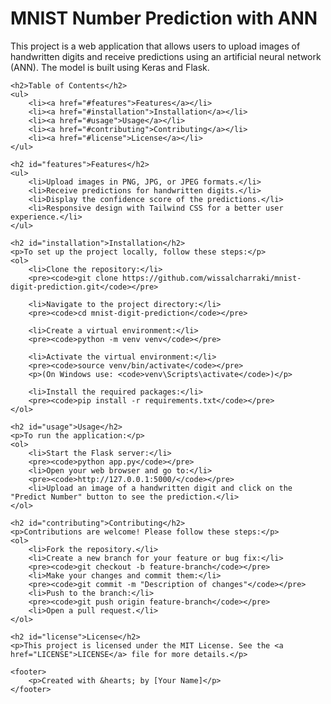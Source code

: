 <!DOCTYPE html>
<html lang="en">
<head>
    <meta charset="UTF-8">
    <meta name="viewport" content="width=device-width, initial-scale=1.0">
    <title>README for MNIST Number Prediction with ANN</title>
</head>
<body>
    <h1>MNIST Number Prediction with ANN</h1>
    <p>This project is a web application that allows users to upload images of handwritten digits and receive predictions using an artificial neural network (ANN). The model is built using Keras and Flask.</p>

    <h2>Table of Contents</h2>
    <ul>
        <li><a href="#features">Features</a></li>
        <li><a href="#installation">Installation</a></li>
        <li><a href="#usage">Usage</a></li>
        <li><a href="#contributing">Contributing</a></li>
        <li><a href="#license">License</a></li>
    </ul>

    <h2 id="features">Features</h2>
    <ul>
        <li>Upload images in PNG, JPG, or JPEG formats.</li>
        <li>Receive predictions for handwritten digits.</li>
        <li>Display the confidence score of the predictions.</li>
        <li>Responsive design with Tailwind CSS for a better user experience.</li>
    </ul>

    <h2 id="installation">Installation</h2>
    <p>To set up the project locally, follow these steps:</p>
    <ol>
        <li>Clone the repository:</li>
        <pre><code>git clone https://github.com/wissalcharraki/mnist-digit-prediction.git</code></pre>

        <li>Navigate to the project directory:</li>
        <pre><code>cd mnist-digit-prediction</code></pre>

        <li>Create a virtual environment:</li>
        <pre><code>python -m venv venv</code></pre>

        <li>Activate the virtual environment:</li>
        <pre><code>source venv/bin/activate</code></pre>
        <p>(On Windows use: <code>venv\Scripts\activate</code>)</p>

        <li>Install the required packages:</li>
        <pre><code>pip install -r requirements.txt</code></pre>
    </ol>

    <h2 id="usage">Usage</h2>
    <p>To run the application:</p>
    <ol>
        <li>Start the Flask server:</li>
        <pre><code>python app.py</code></pre>
        <li>Open your web browser and go to:</li>
        <pre><code>http://127.0.0.1:5000/</code></pre>
        <li>Upload an image of a handwritten digit and click on the "Predict Number" button to see the prediction.</li>
    </ol>

    <h2 id="contributing">Contributing</h2>
    <p>Contributions are welcome! Please follow these steps:</p>
    <ol>
        <li>Fork the repository.</li>
        <li>Create a new branch for your feature or bug fix:</li>
        <pre><code>git checkout -b feature-branch</code></pre>
        <li>Make your changes and commit them:</li>
        <pre><code>git commit -m "Description of changes"</code></pre>
        <li>Push to the branch:</li>
        <pre><code>git push origin feature-branch</code></pre>
        <li>Open a pull request.</li>
    </ol>

    <h2 id="license">License</h2>
    <p>This project is licensed under the MIT License. See the <a href="LICENSE">LICENSE</a> file for more details.</p>

    <footer>
        <p>Created with &hearts; by [Your Name]</p>
    </footer>
</body>
</html>
